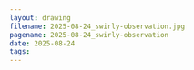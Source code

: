 ```yaml
---
layout: drawing
filename: 2025-08-24_swirly-observation.jpg
pagename: 2025-08-24_swirly-observation
date: 2025-08-24
tags:
---
```

